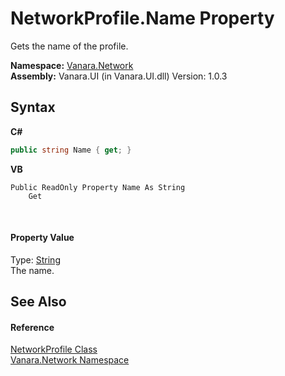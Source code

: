 # NetworkProfile.Name Property 
 

Gets the name of the profile.

**Namespace:**&nbsp;<a href="6f9c0845-1a20-2cb1-a754-0b5e90c1683a">Vanara.Network</a><br />**Assembly:**&nbsp;Vanara.UI (in Vanara.UI.dll) Version: 1.0.3

## Syntax

**C#**<br />
``` C#
public string Name { get; }
```

**VB**<br />
``` VB
Public ReadOnly Property Name As String
	Get
```

<br />

#### Property Value
Type: <a href="http://msdn2.microsoft.com/en-us/library/s1wwdcbf" target="_blank">String</a><br />The name.

## See Also


#### Reference
<a href="8cd2dd4b-a89b-2f32-d7bd-ecc6dd64bcef">NetworkProfile Class</a><br /><a href="6f9c0845-1a20-2cb1-a754-0b5e90c1683a">Vanara.Network Namespace</a><br />